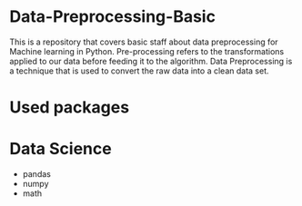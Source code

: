 # Data-Preprocessing-Basic

This is a repository that covers basic staff about data preprocessing for Machine learning in Python. 
Pre-processing refers to the transformations applied to our data before feeding it to the algorithm. 
Data Preprocessing is a technique that is used to convert the raw data into a clean data set.

# Used packages

# Data Science

- pandas
- numpy
- math
